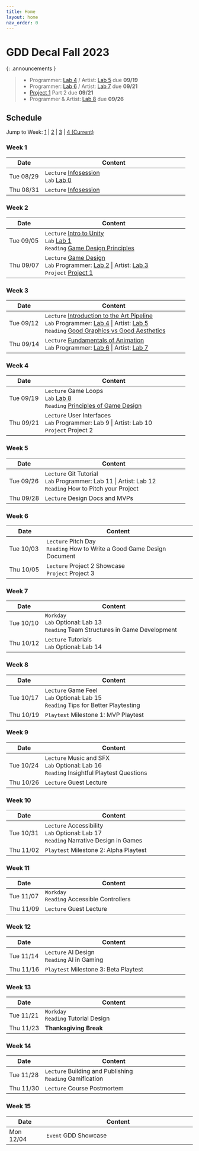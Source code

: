 ```yaml
---
title: Home
layout: home
nav_order: 0
---
```


# GDD Decal Fall 2023

{: .announcements }
> * Programmer: [Lab 4] / Artist: [Lab 5] due **09/19**
> * Programmer: [Lab 6] / Artist: [Lab 7] due **09/21**
> * [Project 1] Part 2 due **09/21**
> * Programmer & Artist: [Lab 8] due **09/26**

## Schedule

Jump to Week: [1](#week-1) \| [2](#week-2) \| [3](#week-3) \| [4 (Current)](#week-4)

<!-- \| [4](#week-4) \| [5](#week-5) \| [6](#week-6) \| [7](#week-7) \| 
[8](#week-8) \| [9](#week-9) \| [10](#week-10) \| [11](#week-11) \| [12](#week-12) \| [13](#week-13) \| [14](#week-14) -->

<style>
  table th:first-of-type {
      width: 20% !important;
  }
  table th:nth-of-type(2) {
      width: 80% !important;
  }
</style>

### <a id="week-1"></a> Week 1

| Date  | Content                                                                                                                           |
|-------|-------------------------------------------------------------------------------------------------------------------------------------------|
| Tue 08/29 | `Lecture` [Infosession] <br/> `Lab` [Lab 0] |
| Thu 08/31 | `Lecture` [Infosession] |

### <a id="week-2"></a> Week 2

| Date  | Content                                                                                                                           |
|-------|-------------------------------------------------------------------------------------------------------------------------------------------|
| Tue 09/05 | `Lecture` [Intro to Unity] <br/> `Lab` [Lab 1] <br/> `Reading` [Game Design Principles] |
| Thu 09/07 | `Lecture` [Game Design] <br/> `Lab` Programmer: [Lab 2] \| Artist: [Lab 3] <br/> `Project` [Project 1] |

### <a id="week-3"></a> Week 3

| Date  | Content                                                                                                                           |
|-------|-------------------------------------------------------------------------------------------------------------------------------------------|
| Tue 09/12 | `Lecture` [Introduction to the Art Pipeline] <br/> `Lab` Programmer: [Lab 4] \| Artist: [Lab 5] <br/> `Reading` [Good Graphics vs Good Aesthetics] |
| Thu 09/14 | `Lecture` [Fundamentals of Animation] <br/> `Lab` Programmer: [Lab 6] \| Artist: [Lab 7] |

### <a id="week-4"></a> Week 4

| Date  | Content                                                                                                                           |
|-------|-------------------------------------------------------------------------------------------------------------------------------------------|
| Tue 09/19 | `Lecture` Game Loops <br/> `Lab` [Lab 8] <br/> `Reading` [Principles of Game Design] |
| Thu 09/21 | `Lecture` User Interfaces <br/> `Lab` Programmer: Lab 9 \| Artist: Lab 10 <br/> `Project` Project 2 |

### <a id="week-5"></a> Week 5

| Date  | Content                                                                                                                           |
|-------|-------------------------------------------------------------------------------------------------------------------------------------------|
| Tue 09/26 | `Lecture` Git Tutorial <br/> `Lab` Programmer: Lab 11 \| Artist: Lab 12 <br/> `Reading` How to Pitch your Project |
| Thu 09/28 | `Lecture` Design Docs and MVPs |

### <a id="week-6"></a> Week 6

| Date  | Content                                                                                                                           |
|-------|-------------------------------------------------------------------------------------------------------------------------------------------|
| Tue 10/03 | `Lecture` Pitch Day <br/> `Reading` How to Write a Good Game Design Document |
| Thu 10/05 | `Lecture` Project 2 Showcase <br/> `Project` Project 3 |

### <a id="week-7"></a> Week 7

| Date  | Content                                                                                                                           |
|-------|-------------------------------------------------------------------------------------------------------------------------------------------|
| Tue 10/10 | `Workday` <br/> `Lab` Optional: Lab 13 <br/> `Reading` Team Structures in Game Development |
| Thu 10/12 | `Lecture` Tutorials <br/> `Lab` Optional: Lab 14 |

### <a id="week-8"></a> Week 8

| Date  | Content                                                                                                                           |
|-------|-------------------------------------------------------------------------------------------------------------------------------------------|
| Tue 10/17 | `Lecture` Game Feel <br/> `Lab` Optional: Lab 15 <br/> `Reading` Tips for Better Playtesting |
| Thu 10/19 | `Playtest` Milestone 1: MVP Playtest |

### <a id="week-9"></a> Week 9

| Date  | Content                                                                                                                           |
|-------|-------------------------------------------------------------------------------------------------------------------------------------------|
| Tue 10/24 | `Lecture` Music and SFX <br/> `Lab` Optional: Lab 16 <br/> `Reading` Insightful Playtest Questions |
| Thu 10/26 | `Lecture` Guest Lecture |

### <a id="week-10"></a> Week 10

| Date  | Content                                                                                                                           |
|-------|-------------------------------------------------------------------------------------------------------------------------------------------|
| Tue 10/31 | `Lecture` Accessibility <br/> `Lab` Optional: Lab 17 <br/> `Reading` Narrative Design in Games |
| Thu 11/02 | `Playtest` Milestone 2: Alpha Playtest |

### <a id="week-11"></a> Week 11

| Date  | Content                                                                                                                           |
|-------|-------------------------------------------------------------------------------------------------------------------------------------------|
| Tue 11/07 | `Workday` <br/> `Reading` Accessible Controllers |
| Thu 11/09 | `Lecture` Guest Lecture |

### <a id="week-12"></a> Week 12

| Date  | Content                                                                                                                           |
|-------|-------------------------------------------------------------------------------------------------------------------------------------------|
| Tue 11/14 | `Lecture` AI Design <br/> `Reading` AI in Gaming |
| Thu 11/16 | `Playtest` Milestone 3: Beta Playtest |

### <a id="week-13"></a> Week 13

| Date  | Content                                                                                                                           |
|-------|-------------------------------------------------------------------------------------------------------------------------------------------|
| Tue 11/21 | `Workday` <br/> `Reading` Tutorial Design |
| Thu 11/23 | **Thanksgiving Break** |

### <a id="week-14"></a> Week 14

| Date  | Content                                                                                                                           |
|-------|-------------------------------------------------------------------------------------------------------------------------------------------|
| Tue 11/28 | `Lecture` Building and Publishing <br/> `Reading` Gamification |
| Thu 11/30 | `Lecture` Course Postmortem |

### Week 15

| Date  | Content                                                                                                                           |
|-------|-------------------------------------------------------------------------------------------------------------------------------------------|
| Mon 12/04 | `Event` GDD Showcase |

<!-- | Wk.   | Date  | Lecture                          | Readings                            | Labs                                       | Projects    |
|-------|-------|----------------------------------|-------------------------------------|--------------------------------------------|-------------|
| Week 1 |
| W1D1  | 08/29 | [Infosession]                    |                                     | [Lab 0]                                    |             |
| W1D2  | 08/31 | [Infosession]                  |                                     |                                     |             |
| W2D1  | 09/05 | [Intro to Unity]                | [Game Design Principles]            | [Lab 1]                                    |             |
| W2D2  | 09/07 | Game Design                    |                                     | Programmer: [Lab 2] <br/> Artist: [Lab 3]  | [Project 1] |
| W3D1  | 09/12 | Introduction to the Art Pipeline | Good Graphics vs Good Aesthetics | Programmer: Lab 4 <br/> Artist: Lab 5  |             |
| W3D2  | 09/14 | Fundamentals of Animation      |                                     | Programmer: Lab 6 <br/> Artist: Lab 7  |             |
| W4D1  | 09/19 | Game Loops                     | Principles of Game Design         | Lab 8                                    |             |
| W4D2  | 09/21 | User Interfaces                |                                     | Programmer: Lab 9 <br/> Artist: Lab 10 | Project 2 |
| W5D1  | 09/26 | Git Tutorial                   | How to Pitch your Project         | Programmer: Lab 11 <br/> Artist: Lab 12|             |
| W5D2  | 09/28 | Design Docs and MVPs           |                                     |                                            |             |
| W6D1  | 10/03 | Pitch Day                      | How to Write a Good Game Design Document |                                    |             |
| W6D2  | 10/05 | Project 2 Showcase             |                                     |                                            | Project 3 |
| W7D1  | 10/10 | Workday                        | Team Structures in Game Development | Optional: Lab 13                         |             |
| W7D2  | 10/12 | Tutorials                      |                                     | Optional: Lab 14                         |             |
| W8D1  | 10/17 | Game Feel                      | Tips for Better Playtesting       | Optional: Lab 15                         |             |
| W8D2  | 10/19 | Milestone 1: MVP Playtest        |                                     |                                            |             |
| W9D1  | 10/24 | Music and SFX                  | Insightful Playtest Questions     | Optional: Lab 16                         |             |
| W9D2  | 10/26 | Guest Lecture                 |                                     |                                            |             |
| W10D1 | 10/31 | Accessibility                  | Narrative Design in Games         | Optional: Lab 17                         |             |
| W10D2 | 11/02 | Milestone 2: Alpha Playtest      |                                     |                                            |             |
| W11D1 | 11/07 | Workday                        | Accessible Controllers            |                                            |             |
| W11D2 | 11/09 | Guest Lecture                  |                                     |                                            |             |
| W12D1 | 11/14 | AI Design                      | AI in Gaming                      |                                            |             |
| W12D2 | 11/16 | Milestone 3: Beta Playtest       |                                     |                                            |             |
| W13D1 | 11/21 | Workday                        | Tutorial Design                   |                                            |             |
| W13D2 | 11/23 | Thanksgiving Break               |                                     |                                            |             |
| W14D1 | 11/28 | Building and Publishing        | Gamification                      |                                            |             |
| W14D2 | 11/30 | Course Postmortem              |                                     |                                            |             |
| W15D1 | 12/04 | GDD Showcase                     |                                     |                                            |            | -->

[here]: https://tinyurl.com/f23gddapp
[Discord]: http://tinyurl.com/GDDatBerkeley

[Lab 0]: ./pages/labs/lab0/lab0.html
[Lab 1]: ./pages/labs/lab1/lab1.html
[Lab 2]: ./pages/labs/lab2/lab2.html
[Lab 3]: ./pages/labs/lab3/lab3.html
[Lab 4]: ./pages/labs/lab4/lab4.html
[Lab 5]: ./pages/labs/lab5/lab5.html
[Lab 6]: ./pages/labs/lab6/lab6.html
[Lab 7]: ./pages/labs/lab7/lab7.html
[Lab 8]: ./pages/labs/lab8/lab8.html
[Lab 9]: ./pages/labs/lab9/lab9.html
[Lab 10]: ./pages/labs/lab10/lab10.html
[Lab 11]: ./pages/labs/lab11/lab11.html
[Lab 12]: ./pages/labs/lab12/lab12.html
[Lab 13]: ./pages/labs/lab13/lab13.html
[Lab 14]: ./pages/labs/lab14/lab14.html
[Lab 15]: ./pages/labs/lab15/lab15.html
[Lab 16]: ./pages/labs/lab16/lab16.html
[Lab 17]: ./pages/labs/lab17/lab17.html

[Project 1]: ./pages/projects/Projects.html
[Project 2]: ./pages/projects/project2/project2.html
[Project 3]: ./pages/projects/project3/project3.html

[Game Design Principles]: https://www.gamedesigning.org/learn/game-design-principles/ 
[Good Graphics vs Good Aesthetics]: https://gamedevlibrary.com/the-difference-between-good-graphics-and-good-aesthetics-in-video-games-eb012c2e3cbe
[Principles of Game Design]: https://www.gamasutra.com/view/feature/132341/the_13_basic_principles_of_.php?page=2 
[How to Pitch your Project]: http://www.gamasutra.com/view/feature/134571/how_to_pitch_your_project_to_.php 
[How to Write a Good Game Design Document]: https://gamedevelopment.tutsplus.com/articles/how-and-why-to-write-a-great-game-design-document--cms-23545 
[Team Structures in Game Development]: https://www.gamasutra.com/view/feature/130989/team__corporate_structure_is_the_.php  
[Tips for Better Playtesting]: https://www.gamasutra.com/view/feature/185258/best_practices_five_tips_for_.php?print=1
[Insightful Playtest Questions]: http://www.gamasutra.com/blogs/WesleyRockholz/20140418/215819/10_Insightful_Playtest_Questions.php 
[Narrative Design in Games]: http://www.gamasutra.com/blogs/ThomasGrip/20140429/216467/4Layers_A_Narrative_Design_Approach.php 
[Accessible Controllers]: https://www.cnet.com/news/microsofts-new-xbox-adaptive-controller-puts-disabled-players-back-in-the-game/ 
[AI in Gaming]: https://www.gamedesigning.org/gaming/ai-in-gaming/
[Tutorial Design]: https://gamedevelopment.tutsplus.com/tutorials/the-many-ways-to-show-the-player-how-its-done-with-in-game-tutorials--gamedev-400 
[Gamification]: https://www.gamasutra.com/blogs/CalebCompton/20180618/320219/Game_Design_in_Real_Life_Gamification.php

[Infosession]: https://docs.google.com/presentation/d/1a0Sd4CeEbJr5XZjCVahNE_WRogwCHxggq1Pu10Z2-Pk/edit?usp=drive_link
[Intro to Unity]: https://docs.google.com/presentation/d/1z5eJMr9ZptOFKFqSOmnqBtuzRL4mtU-eFMppI3oj_8g/edit?usp=drive_link
[Game Design]: https://docs.google.com/presentation/d/1rcLp94lLWn_NFkKcqyhfhtf1ZSwghD_BuxDP6t_mmdg/edit?usp=drive_link
[Introduction to the Art Pipeline]: https://docs.google.com/presentation/d/11_DEQ9OCzoOfkMoqckLjMdEFKtJLhH0iTMrEWHk4XgI/edit?usp=drive_link
[Fundamentals of Animation]: https://docs.google.com/presentation/d/1FWmoWbJn07mSXCOVcWfiDdSYWvV9L2S6SF92En3QOQg/edit?usp=drive_link
[Game Loops]: https://docs.google.com/presentation/d/1qcTa4jcy2h4TDrAmTcn3kdV2d9X7bCNTXoa4HdQ8ziM/edit?usp=drive_link
[User Interfaces]: https://docs.google.com/presentation/d/1mf9k3ZQxBLTRq01irq64hlTZB0PXb0cuQIRxhm1_4KU/edit?usp=drive_link
[Git Tutorial]: https://docs.google.com/presentation/d/1CNgyW64qSacAchdhFqy_PuAwIlA8sFwhfWEb3dnrquU/edit?usp=drive_link 
[Design Docs and MVPs]: https://docs.google.com/presentation/d/1r4FYWasjGUt2oOQVp5gYr5LQPbOkT95q/edit?usp=drive_link&ouid=100199393940763246714&rtpof=true&sd=true
[Pitch Day]: https://www.google.com/
[Project 2 Showcase]: https://www.google.com/
[Tutorials]: https://docs.google.com/presentation/d/1YT_9C2WHyyyx_IpotHwyMvpdwRekX3we/edit?usp=sharing&ouid=100199393940763246714&rtpof=true&sd=true
[Game Feel]: https://docs.google.com/presentation/d/14jehcjl-PZCyLs4iZ-IKcEU90mxyeUy6vH44gR-NJgA/edit?usp=drive_link
[Milestone 1: MVP Playtest]: https://www.google.com/
[Music and SFX]: https://docs.google.com/presentation/d/17bKI5TqPwzim8xId55EYzl-4dwI_Ga41urHHCN8YZzM/edit?usp=drive_link
[Accessibility]: https://docs.google.com/presentation/d/1BAvT820lHtXss86uSsiW9flzH9gz-ShKFAyhKLqAEFo/edit?usp=drive_link
[Milestone 2: Alpha Playtest]: https://www.google.com/
[AI Design]: https://docs.google.com/presentation/d/1fyick947gM8XYr5-6O_BHv-D4raoMLwe9DDEkQyM9cM/edit?usp=drive_link
[Milestone 3: Beta Playtest]: https://www.google.com/
[Building and Publishing]: https://docs.google.com/presentation/d/1NpOozI9SgG9_Op3k6bJ_LltLWOw27IniFLPNt5bzS-k/edit?usp=drive_link
[Course Postmortem]: https://www.google.com/